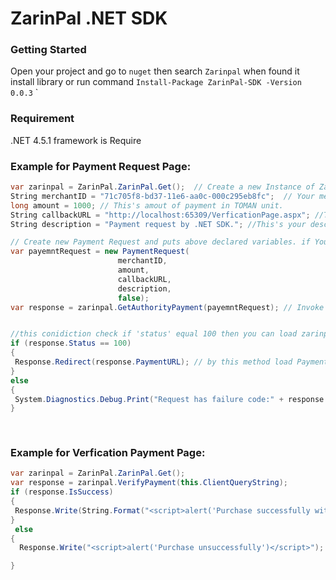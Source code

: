 # ZarinPal .NET SDK 


### Getting Started
Open your project and go to `nuget` then search `Zarinpal` when found it install library or run command `Install-Package ZarinPal-SDK -Version 0.0.3`
`

### Requirement
 .NET 4.5.1 framework is Require

### Example for Payment Request Page:
```C#
var zarinpal = ZarinPal.ZarinPal.Get();  // Create a new Instance of ZarinPal by Get() method.
String merchantID = "71c705f8-bd37-11e6-aa0c-000c295eb8fc";  // Your merchant id.
long amount = 1000; // This's amout of payment in TOMAN unit.
String callbackURL = "http://localhost:65309/VerficationPage.aspx"; //This's is your callback url that payment result       (success or failure payment) redirect to it.
String description = "Payment request by .NET SDK."; //This's your description of payment.

// Create new Payment Request and puts above declared variables. if You will use `sandbox` set true value in last argument.
var payemntRequest = new PaymentRequest(
                        merchantID, 
                        amount, 
                        callbackURL, 
                        description, 
                        false);
var response = zarinpal.GetAuthorityPayment(payemntRequest); // Invoke this method that get Authority to you if your payment request be correct.


//this conidiction check if 'status' equal 100 then you can load zarinpal payment gateway page 
if (response.Status == 100)
{
 Response.Redirect(response.PaymentURL); // by this method load Payment page
}
else
{
 System.Diagnostics.Debug.Print("Request has failure code:" + response.Status);
}
        
        
```

### Example for Verfication Payment Page:
```C#
var zarinpal = ZarinPal.ZarinPal.Get();
var response = zarinpal.VerifyPayment(this.ClientQueryString);
if (response.IsSuccess)
{
 Response.Write(String.Format("<script>alert('Purchase successfully with ref transaction {0}')</script>",   response.RefID));
}
 else
{
  Response.Write("<script>alert('Purchase unsuccessfully')</script>");

}
```
